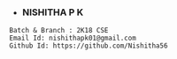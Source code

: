 - ### NISHITHA P K

```
Batch & Branch : 2K18 CSE 
Email Id: nishithapk01@gmail.com
Github Id: https://github.com/Nishitha56

```

